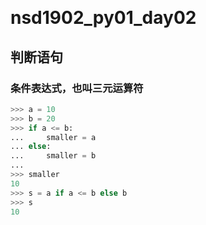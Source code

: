 ​	

# nsd1902_py01_day02

## 判断语句

### 条件表达式，也叫三元运算符

```python
>>> a = 10
>>> b = 20
>>> if a <= b:
...     smaller = a
... else:
...     smaller = b
... 
>>> smaller
10
>>> s = a if a <= b else b
>>> s
10
```
















